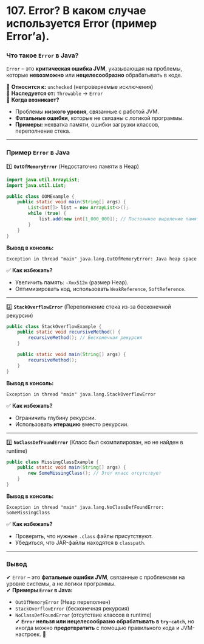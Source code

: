 # 107. Error? В каком случае используется Error (пример Error’а).

### **Что такое `Error` в Java?**  
`Error` – это **критическая ошибка JVM**, указывающая на проблемы, которые **невозможно** или **нецелесообразно** обрабатывать в коде.  

📌 **Относится к:** `unchecked` (непроверяемые исключения)  
📌 **Наследуется от:** `Throwable` → `Error`  
📌 **Когда возникает?**  
- Проблемы **низкого уровня**, связанные с работой JVM.  
- **Фатальные ошибки**, которые не связаны с логикой программы.  
- **Примеры:** нехватка памяти, ошибки загрузки классов, переполнение стека.  

---

### **Пример `Error` в Java**
1️⃣ **`OutOfMemoryError`** (Недостаточно памяти в Heap)
```java
import java.util.ArrayList;
import java.util.List;

public class OOMExample {
    public static void main(String[] args) {
        List<int[]> list = new ArrayList<>();
        while (true) {
            list.add(new int[1_000_000]); // Постоянное выделение памяти
        }
    }
}
```
**Вывод в консоль:**  
```
Exception in thread "main" java.lang.OutOfMemoryError: Java heap space
```
✅ **Как избежать?**  
- Увеличить память: `-Xmx512m` (размер Heap).  
- Оптимизировать код, использовать `WeakReference`, `SoftReference`.

---

2️⃣ **`StackOverflowError`** (Переполнение стека из-за бесконечной рекурсии)
```java
public class StackOverflowExample {
    public static void recursiveMethod() {
        recursiveMethod(); // Бесконечная рекурсия
    }

    public static void main(String[] args) {
        recursiveMethod();
    }
}
```
**Вывод в консоль:**  
```
Exception in thread "main" java.lang.StackOverflowError
```
✅ **Как избежать?**  
- Ограничить глубину рекурсии.  
- Использовать **итерацию** вместо рекурсии.

---

3️⃣ **`NoClassDefFoundError`** (Класс был скомпилирован, но не найден в runtime)
```java
public class MissingClassExample {
    public static void main(String[] args) {
        new SomeMissingClass(); // Этот класс отсутствует
    }
}
```
**Вывод в консоль:**  
```
Exception in thread "main" java.lang.NoClassDefFoundError: SomeMissingClass
```
✅ **Как избежать?**  
- Проверить, что нужные `.class` файлы присутствуют.  
- Убедиться, что JAR-файлы находятся в `classpath`.

---

### **Вывод**
✔ `Error` – это **фатальные ошибки JVM**, связанные с проблемами на уровне системы, а не логики программы.  
✔ **Примеры `Error` в Java:**  
   - `OutOfMemoryError` (Heap переполнен)  
   - `StackOverflowError` (бесконечная рекурсия)  
   - `NoClassDefFoundError` (отсутствие классов в runtime)  
✔ **`Error` нельзя или нецелесообразно обрабатывать в `try-catch`**, но иногда можно **предотвратить** с помощью правильного кода и JVM-настроек. 🚀
